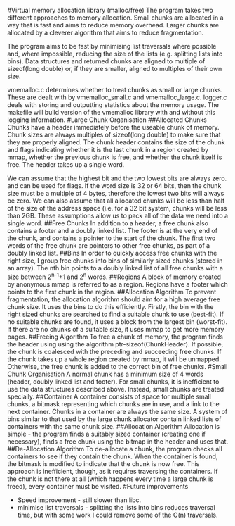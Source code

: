 #Virtual memory allocation library (malloc/free)
The program takes two different approaches to memory allocation. Small chunks are allocated in a way that is fast and aims to reduce memory overhead. Larger chunks are allocated by a cleverer algorithm that aims to reduce fragmentation.

 The program aims to be fast by minimising list traversals where possible and, where impossible, reducing the size of the lists (e.g. splitting lists into bins). Data structures and returned chunks are aligned to multiple of sizeof(long double) or, if they are smaller, aligned to multiples of their own size.
 
vmemalloc.c determines whether to treat chunks as small or large chunks. These are dealt with by vmemalloc_small.c and vmemalloc_large.c. logger.c deals with storing and outputting statistics about the memory usage. The makefile will build version of the vmemalloc library with and without this logging information.
#Large Chunk Organisation
##Allocated Chunks
Chunks have a header immediately before the useable chunk of memory.  Chunk sizes are always multiples of sizeof(long double) to make sure that they are properly aligned. The chunk header contains the size of the chunk and flags indicating whether it is the last chunk in a region created by mmap, whether the previous chunk is free, and whether the chunk itself is free. The header takes up a single word.

We can assume that the highest bit and the two lowest bits are always zero. and can be used for flags. If the word size is 32 or 64 bits, then the chunk size must be a multiple of 4 bytes, therefore the lowest two bits will always be zero. We can also assume that all allocated chunks will be less than half of the size of the address space (i.e. for a 32 bit system, chunks will be less than 2GB. These assumptions allow us to pack all of the data we need into a single word.
##Free Chunks
In addition to a header, a free chunk also contains a footer and a doubly linked list. The footer is at the very end of the chunk, and contains a pointer to the start of the chunk. The first two words of the free chunk are pointers to other free chunks, as part of a doubly linked list.
##Bins
In order to quickly access free chunks with the right size, I group free chunks into bins of similarly sized chunks (stored in an array). The nth bin points to a doubly linked list of all free chunks with a size between 2<sup>n-1</sup>+1 and 2<sup>n</sup> words. 
##Regions
A block of memory created by anonymous mmap is referred to as a region. Regions have a footer which points to the first chunk in the region.
##Allocation Algorithm
To prevent fragmentation, the allocation algorithm should aim for a high average free chunk size. It uses the bins to do this efficiently. Firstly, the bin with the right sized chunks are searched to find a suitable chunk to use (best-fit). If no suitable chunks are found, it uses a block from the largest bin (worst-fit). If there are no chunks of a suitable size, it uses mmap to get more memory pages.
##Freeing Algorithm
To free a chunk of memory, the program finds the header using using the algorithm ptr-sizeof(ChunkHeader). If possible, the chunk is coalesced with the preceding and succeeding free chunks. If the chunk takes up a whole region created by mmap, it will be unmapped. Otherwise, the free chunk is added to the correct bin of free chunks.
#Small Chunk Organisation
A normal chunk has a minimum size of 4 words (header, doubly linked list and footer). For small chunks, it is inefficient to use the data structures described above. Instead, small chunks are treated specially.
##Container
A container consists of space for multiple small chunks, a bitmask representing which chunks are in use, and a link to the next container. Chunks in a container are always the same size. A system of bins similar to that used by the large chunk allocator contain linked lists of containers with the same chunk size.
##Allocation Algorithm
Allocation is simple - the program finds a suitably sized container (creating one if necessary), finds a free chunk using the bitmap in the header and uses that.
##De-Allocation Algorithm
To de-allocate a chunk, the program checks all containers to see if they contain the chunk. When the container is found, the bitmask is modified to indicate that the chunk is now free. This approach is inefficient, though, as it requires traversing the containers. If the chunk is not there at all (which happens every time a large chunk is freed), every container must be visited.
#Future improvements
* Speed improvement - still slower than libc.
* minimise list traversals - splitting the lists into bins reduces traversal time, but with some work I could remove some of the O(n) traversals.